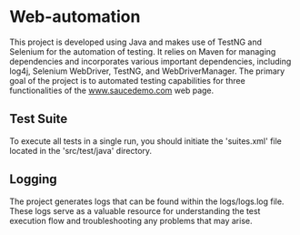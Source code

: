 # Web-automation
This project is developed using Java and makes use of TestNG and Selenium for the automation of testing. It relies on Maven for managing dependencies and incorporates various important dependencies, including log4j, Selenium WebDriver, TestNG, and WebDriverManager. The primary goal of the project is to automated testing capabilities for three functionalities of the www.saucedemo.com web page.
## Test Suite
To execute all tests in a single run, you should initiate the 'suites.xml' file located in the 'src/test/java' directory.
## Logging
The project generates logs that can be found within the logs/logs.log file. These logs serve as a valuable resource for understanding the test execution flow and troubleshooting any problems that may arise.
